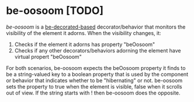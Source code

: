# be-oosoom [TODO]

*be-oosoom* is a [be-decorated-based](https://github.com/bahrus/be-decorated) decorator/behavior that monitors the visibility of the element it adorns.  When the visibility changes, it:

1.  Checks if the element it adorns has property "beOosoom"
2.  Checks if any other decorators/behaviors adorning the element have virtual propert "beOosoom"

For both scenarios, be-oosoom expects the beOosoom property it finds to be a string-valued key to a boolean property that is used by the component or behavior that indicates whether to be "hibernating" or not.  be-oosoom sets the property to true when the element is visible, false when it scrolls out of view.   If the string starts with ! then be-oosoom does the opposite.


